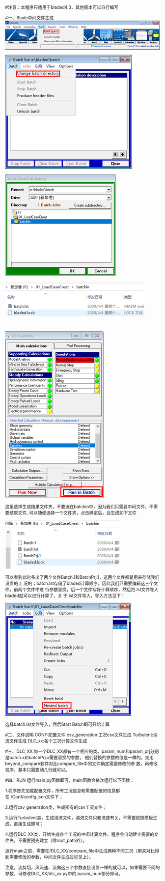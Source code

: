 #注意：本程序只适用于bladed4.3，其他版本可以自行编写

#一、Blade中间文件生成
![batchqueue](.README_images/440abfa6.png)

![Change batch directory](.README_images/406364db.png)

![选择模板文件夹](.README_images/32a335b6.png)

![F盘生成模板文件](.README_images/2c7a876b.png)

![](.README_images/10f58d56.png)

这里选择生成结果文件夹，不要选在batchin中，因为我们只需要中间文件，不需要结果文件,
可以随便选择一个文件夹，点击确定后，会生成如下文件

![](.README_images/2f0e24bf.png)

可以看到此时多出了两个文件Batch.1和BatchPrj.1，这两个文件都是用来存储我们设置的工
况的；batch.lst存储了bladed计算顺序。因此我们只需要编辑这三个文件，前两个文件中进
行参数替换，后一个文件写好计算顺序，然后把.lst文件导入bladed就可以进行计算了，关
于.lst文件导入，导入方法见下：

![](.README_images/7b4f4a4c.png)

选择batch.lst文件导入，然后Start Batch即可开始计算


#二、文件说明
CONF:配置文件
csv_generation:工况csv文件生成
Turbulent:湍流文件生成
DLC_xx:各个工况计算文件生成

#三、DLC_XX
每一个DLC_XX都有一个相应的类。param_num和param_prj分别是batch.x和batchPrj.x需要替换的参数，
他们替换的参数的值是一样的。先用beyond_compare软件对比compare_file中的文件确定需要修改的参
数，再修改程序，基本只需要动几行就可以。

#四、RUN
运行main.py函数即可，main函数会依次运行以下函数：

1.程序首先加载配置文件，所有工况信息和需要配置的信息都在./Conf/config.json文件下；

2.运行csv_generation类，生成所有的csv工况文件；

3.运行Turbulent类，生成湍流文件，湍流文件只和流速有关，不需要依照模板生成，直接生成即可；

4.运行DLC_XX类，开始生成各个工况的中间计算文件，程序会自动建立需要的文件夹，不需要预先建立（除root_path外）。

运行main之前，需要在/DLC_XX/compare_file中生成两种不同工况（用来对比得到需要修改的参数，中间文件生成过程见上）。

注意，流剪切，风流速、流向这三个参数直接设置一样的就可以，如果需要不同的参数，可修改DLC_XX/dlc_xx.py中的
param_num部分即可。






















